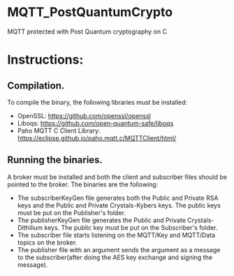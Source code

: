 # MQTT_PostQuantumCrypto
MQTT protected with Post Quantum cryptography on C

# Instructions:

## Compilation.
To compile the binary, the following libraries must be installed:

- OpenSSL: https://github.com/openssl/openssl
- Liboqs: https://github.com/open-quantum-safe/liboqs
- Paho MQTT C Client Library: https://eclipse.github.io/paho.mqtt.c/MQTTClient/html/

## Running the binaries.
A broker must be installed and both the client and subscriber files should be pointed to the broker. The binaries are the following:

- The subscriberKeyGen file generates both the Public and Private RSA keys and the Public and Private Crystals-Kybers keys. The public keys must be put on the Publisher's folder.
- The publisherKeyGen file generates the Public and Private Crystals-Dithilium keys. The public key must be put on the Subscriber's folder.
- The subscriber file starts listening on the MQTT/Key and MQTT/Data topics on the broker.
- The publisher file with an argument sends the argument as a message to the subscriber(after doing the AES key exchange and signing the message).

